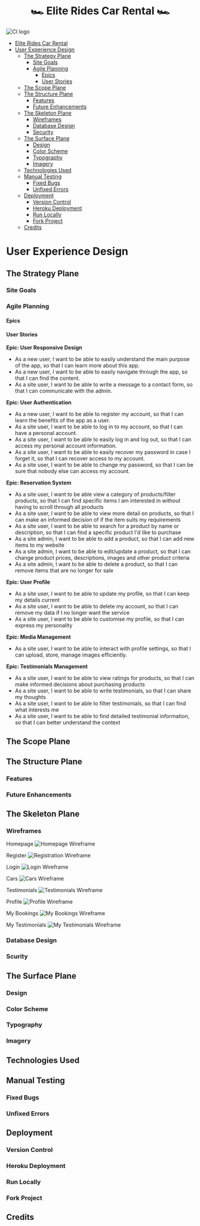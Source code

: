 <h1 align="center">🏎 Elite Rides Car Rental 🏎</h1>

![CI logo](https://codeinstitute.s3.amazonaws.com/fullstack/ci_logo_small.png)

* [Elite Rides Car Rental](#elite-rides-car-rental)
* [User Experience Design](#user-experience-design)
    * [The Strategy Plane](#the-strategy-plane)
        * [Site Goals](#site-goals)
        * [Agile Planning](#agile-planning)
            * [Epics](#epics)
            * [User Stories](#user-stories)
    * [The Scope Plane](#the-scope-plane)
    * [The Structure Plane](#the-structure-plane)
       * [Features](#features)
       * [Future Enhancements](#future-enhancements)
    * [The Skeleton Plane](#the-skeleton-plane)
       * [Wireframes](#wireframes)
       * [Database Design](#database-design)
       * [Security](#security)
    * [The Surface Plane](#the-surface-plane)
       * [Design](#design)
       * [Color Scheme](#color-scheme)
       * [Typography](#typography)
       * [Imagery](#imagery)
   * [Technologies Used](#technologies-used)
   * [Manual Testing](#manual-testing)
       * [Fixed Bugs](#fixed-bugs)
       * [Unfixed Errors](#unfixed-errors)
   * [Deployment](#deployment)
       * [Version Control](#version-control)
       * [Heroku Deployment](#heroku-deployment)
       * [Run Locally](#run-locally)
       * [Fork Project](#fork-project)
   * [Credits](#credits)

# User Experience Design

## The Strategy Plane

### Site Goals
### Agile Planning

#### Epics
#### User Stories

**Epic: User Responsive Design**

- As a new user, I want to be able to easily understand the main purpose of the app, so that I can learn more about this app.
- As a new user, I want to be able to easily navigate through the app, so that I can find the content.
- As a site user, I want to be able to write a message to a contact form, so that I can communicate with the admin.

**Epic: User Authentication**

- As a new user, I want to be able to register my account, so that I can learn the benefits of the app as a user.
- As a site user, I want to be able to log in to my account, so that I can have a personal account.
- As a site user, I want to be able to easily log in and log out, so that I can access my personal account information.
- As a site user, I want to be able to easily recover my password in case I forget it, so that I can recover access to my account.
- As a site user, I want to be able to change my password, so that I can be sure that nobody else can access my account.

**Epic: Reservation System**

- As a site user, I want to be able view a category of products/filter products, so that I can find specific items I am interested in without having to scroll through all products
- As a site user, I want to be able to view more detail on products, so that I can make an informed decision of if the item suits my requirements
- As a site user, I want to be able to search for a product by name or description, so that I can find a specific product I'd like to purchase
- As a site admin, I want to be able to add a product, so that I can add new items to my website
- As a site admin, I want to be able to edit/update a product, so that I can change product prices, descriptions, images and other product criteria
- As a site admin, I want to be able to delete a product, so that I can remove items that are no longer for sale

**Epic: User Profile**

- As a site user, I want to be able to update my profile, so that I can keep my details current
- As a site user, I want to be able to delete my account, so that I can remove my data if I no longer want the service
- As a site user, I want to be able to customise my profile, so that I can express my personality

**Epic: Media Management**

- As a site user, I want to be able to interact with profile settings, so that I can upload, store, manage images efficiently.

**Epic: Testimonials Management**
- As a site user, I want to be able to view ratings for products, so that I can make informed decisions about purchasing products
- As a site user, I want to be able to write testimonials, so that I can share my thoughts
- As a site user, I want to be able to filter testimonials, so that I can find what interests me
- As a site user, I want to be able to find detailed testimonial information, so that I can better understand the context


## The Scope Plane

## The Structure Plane

### Features
### Future Enhancements

## The Skeleton Plane

### Wireframes

Homepage
![Homepage Wireframe](wireframes/1-homepage.jpg)

Register
![Registration Wireframe](wireframes/2-register.jpg)

Login
![Login Wireframe](wireframes/3-login.jpg)

Cars
![Cars Wireframe](wireframes/4-cars.jpg)

Testimonials
![Testimonials Wireframe](wireframes/5-testimonials.jpg)

Profile
![Profile Wireframe](wireframes/6-profile.jpg)

My Bookings
![My Bookings Wireframe](wireframes/7-my-bookings.jpg)

My Testimonials
![My Testimonials Wireframe](wireframes/8-my-testimonials.jpg)

### Database Design
### Scurity

## The Surface Plane

### Design
### Color Scheme
### Typography
### Imagery

## Technologies Used

## Manual Testing

### Fixed Bugs
### Unfixed Errors

## Deployment

### Version Control
### Heroku Deployment
### Run Locally
### Fork Project

## Credits

